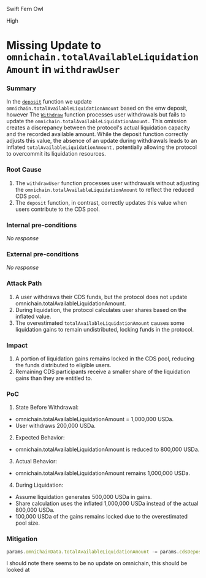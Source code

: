 Swift Fern Owl

High

# Missing Update to `omnichain.totalAvailableLiquidationAmount` in `withdrawUser`

### Summary

In the [`deposit`](https://github.com/sherlock-audit/2024-11-autonomint/blob/0d324e04d4c0ca306e1ae4d4c65f0cb9d681751b/Blockchain/Blockchian/contracts/lib/CDSLib.sol#L546) function we update `omnichain.totalAvailableLiquidationAmount` based on the enw deposit, however The [`Withdraw`](https://github.com/sherlock-audit/2024-11-autonomint/blob/0d324e04d4c0ca306e1ae4d4c65f0cb9d681751b/Blockchain/Blockchian/contracts/lib/CDSLib.sol#L609) function processes user withdrawals but fails to update the `omnichain.totalAvailableLiquidationAmount.` This omission creates a discrepancy between the protocol's actual liquidation capacity and the recorded available amount. While the deposit function correctly adjusts this value, the absence of an update during withdrawals leads to an inflated `totalAvailableLiquidationAmount,` potentially allowing the protocol to overcommit its liquidation resources.


### Root Cause

1. The `withdrawUser` function processes user withdrawals without adjusting the `omnichain.totalAvailableLiquidationAmount` to reflect the reduced CDS pool.
2. The `deposit` function, in contrast, correctly updates this value when users contribute to the CDS pool.


### Internal pre-conditions

_No response_

### External pre-conditions

_No response_

### Attack Path

1. A user withdraws their CDS funds, but the protocol does not update omnichain.totalAvailableLiquidationAmount.
2. During liquidation, the protocol calculates user shares based on the inflated value.
3. The overestimated `totalAvailableLiquidationAmount` causes some liquidation gains to remain undistributed, locking funds in the protocol.

### Impact

1. A portion of liquidation gains remains locked in the CDS pool, reducing the funds distributed to eligible users.
2. Remaining CDS participants receive a smaller share of the liquidation gains than they are entitled to.


### PoC

1. State Before Withdrawal:
- omnichain.totalAvailableLiquidationAmount = 1,000,000 USDa.
- User withdraws 200,000 USDa.
2. Expected Behavior:
- omnichain.totalAvailableLiquidationAmount is reduced to 800,000 USDa.
3. Actual Behavior:
- omnichain.totalAvailableLiquidationAmount remains 1,000,000 USDa.
4. During Liquidation:
- Assume liquidation generates 500,000 USDa in gains.
- Share calculation uses the inflated 1,000,000 USDa instead of the actual 800,000 USDa.
- 100,000 USDa of the gains remains locked due to the overestimated pool size.

### Mitigation

```javascript
params.omniChainData.totalAvailableLiquidationAmount -= params.cdsDepositDetails.withdrawedAmount;
```
I should note there seems to be no update on omnichain, this should be looked at